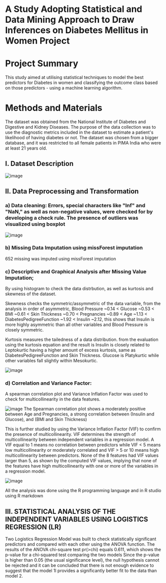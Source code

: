 # A Study Adopting Statistical and Data Mining Approach to Draw Inferences on Diabetes Mellitus in Women Project

# Project Summary
This study aimed at utilising statistical techniques to model the best predictors for Diabetes in women
and classifying the outcome class based on those predictors - using a machine learning algorithm. 




# Methods and Materials
The dataset was obtained from the National Institute of Diabetes and Digestive and Kidney Diseases. The purpose of the data collection was to use the diagnostic metrics included in the dataset to estimate a patient's likelihood of having diabetes or not. The dataset was chosen from a bigger database, and it was restricted to all female patients in PIMA India who were at least 21 years old. 



## I. Dataset Description
![image](https://github.com/Anthonyomowumi/statistical-Modelling-and-Data-Mining-repo/assets/93340041/b8537df8-0ec3-41d4-988d-8e52453fc632)


## II. Data Preprocessing and Transformation
 ### a) Data cleaning: Errors, special characters like "Inf" and "NaN," as well as non-negative values, were checked for by developing a check rule. The presence of outliers was visualized using boxplot
  ![image](https://github.com/Anthonyomowumi/statistical-Modelling-and-Data-Mining-repo/assets/93340041/e8abbef8-7004-4274-9abc-d68a8ffd7e03)

  ### b) Missing Data Imputation using missForest imputation
  652 missing was imputed using missForest imputation
  
  ### c) Descriptive and Graphical Analysis after Missing Value Imputation; 
   By using histogram to check the data distrbution, as well as kurtosis and skewness of the dataset.
  
   Skewness checks the symmetric/assymmetric of the data variable, from the analysis in order of asymmetric, Blood Pressure ~0.14 < Glucose ~0.53 < BMI ~0.61 < Skin             Thickness ~0.70 < Pregnancies ~0.89 < Age ~1.13 < DiabetesPedigreeFunction ~1.92 < Insulin ~2.12, this shows that Insulin is more highly asymmetric than all other            variables and Blood Pressure is closely symmetric. 

   Kurtosis measures the tailedness of a data distribution. from the evaluation using the kurtosis equation and the result is Insulin is closely related to Leptokurtic          having a higher amount of excess kurtosis, same as DiabetesPedigreeFunction and Skin Thickness. Glucose is Platykurtic while other variables fall slightly within             Mesokurtic.
         
   ![image](https://github.com/Anthonyomowumi/statistical-Modelling-and-Data-Mining-repo/assets/93340041/b75fcff2-fe00-497f-a923-e5790ee7fcf7)


 ### d) Correlation and Variance Factor:
 A spearman correlation plot and Variance Inflation Factor was used to check for multicollinearity in the data features. 
 
 ![image](https://github.com/Anthonyomowumi/statistical-Modelling-and-Data-Mining-repo/assets/93340041/cdbedfe6-7ea5-4f70-bc26-1fce8b00b184)
The Spearman correlation plot shows a moderately positive between Age and Pregnancies, a strong correlation between (Insulin and Glucose), and (BMI and Skin Thickness) 

This is further studied by using the Variance Inflation Factor (VIF) to confirm the presence of multicollinearity. VIF determines the strength of multicollinearity between independent variables in a regression model. A VIF equal to 1 means no correlation between predictors while VIF < 5 means low multicollinearity or moderately correlated and VIF > 5 or 10 means high multicollinearity between predictors. None of the 8 features had VIF values larger than 5, as shown by the computed VIF values, implying that none of the features have high multicollinearity with one or more of the variables in a regression model.

 ![image](https://github.com/Anthonyomowumi/statistical-Modelling-and-Data-Mining-repo/assets/93340041/b68d9775-6f80-4f6a-8ffb-18d91ef05cc1)



All the analysis was done using the R programming language and in R studio using R markdown

## III.	STATISTICAL ANALYSIS OF THE INDEPENDENT VARIABLES USING LOGISTICS REGRESSION (LR)
Two Logistics Regression Model was built to check statistically significant predictors and compared with each other using the ANOVA function. The results of the ANOVA chi-square test pr(>chi) equals 0.611, which shows the p-value for a chi-squared test comparing the two models Since the p-value is higher than 0.05 (the usual significance level), the null hypothesis cannot be rejected and it can be concluded that there is not enough evidence to suggest that the model 1l provides a significantly better fit to the data than model 2.
